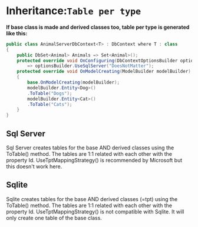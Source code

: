 # Inheritance:`Table per type`
**If base class is made and derived classes too, table per type is generated like this:**  
```csharp
public class AnimalServerDbContext<T> : DbContext where T : class
{
    public DbSet<Animal> Animals => Set<Animal>();
    protected override void OnConfiguring(DbContextOptionsBuilder optionsBuilder)
        => optionsBuilder.UseSqlServer("DoesNotMatter");
    protected override void OnModelCreating(ModelBuilder modelBuilder)
    {
        base.OnModelCreating(modelBuilder);
        modelBuilder.Entity<Dog>()
        .ToTable("Dogs");
        modelBuilder.Entity<Cat>()
        .ToTable("Cats");
    }
}
```
## Sql Server
Sql Server creates tables for the base AND derived classes using the ToTable() method. The tables are 1:1 related with each other with the property Id. UseTptMappingStrategy() is recommended by Microsoft but this doesn't work here.  
## Sqlite
Sqlite creates tables for the base AND derived classes (=tpt) using the ToTable() method. The tables are 1:1 related with each other with the property Id. UseTptMappingStrategy() is not compatible with Sqlite. It will only create one table of the base class.  
